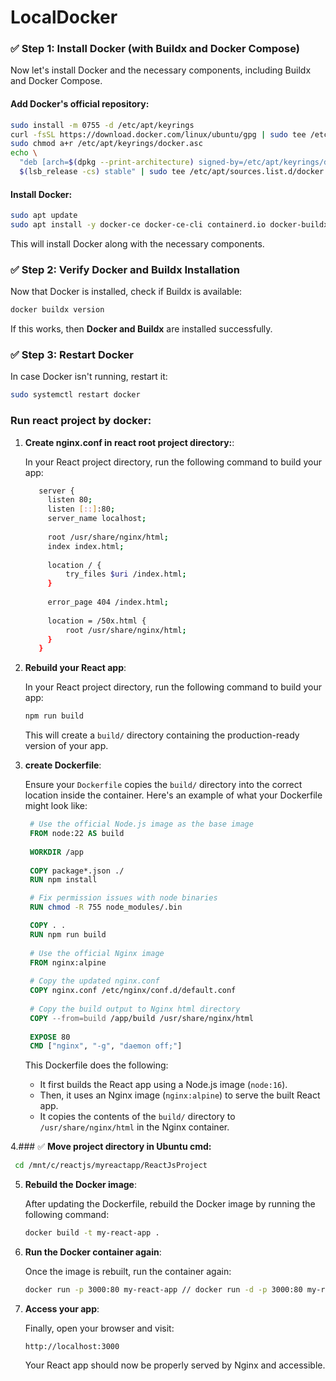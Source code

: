 # LocalDocker

### ✅ **Step 1: Install Docker (with Buildx and Docker Compose)**
Now let's install Docker and the necessary components, including Buildx and Docker Compose.

#### Add Docker's official repository:
```bash
sudo install -m 0755 -d /etc/apt/keyrings
curl -fsSL https://download.docker.com/linux/ubuntu/gpg | sudo tee /etc/apt/keyrings/docker.asc > /dev/null
sudo chmod a+r /etc/apt/keyrings/docker.asc
echo \
  "deb [arch=$(dpkg --print-architecture) signed-by=/etc/apt/keyrings/docker.asc] https://download.docker.com/linux/ubuntu \
  $(lsb_release -cs) stable" | sudo tee /etc/apt/sources.list.d/docker.list > /dev/null
```

#### Install Docker:
```bash
sudo apt update
sudo apt install -y docker-ce docker-ce-cli containerd.io docker-buildx-plugin docker-compose-plugin
```

This will install Docker along with the necessary components.

### ✅ **Step 2: Verify Docker and Buildx Installation**
Now that Docker is installed, check if Buildx is available:
```bash
docker buildx version
```

If this works, then **Docker and Buildx** are installed successfully.

### ✅ **Step 3: Restart Docker**
In case Docker isn't running, restart it:
```bash
sudo systemctl restart docker
```




### Run react project by docker:

1. **Create nginx.conf in react root project directory:**:

   In your React project directory, run the following command to build your app:
   ```bash
      server {
        listen 80;
        listen [::]:80;
        server_name localhost;
    
        root /usr/share/nginx/html;
        index index.html;
    
        location / {
            try_files $uri /index.html;
        }
    
        error_page 404 /index.html;
    
        location = /50x.html {
            root /usr/share/nginx/html;
        }
      }

   ```

  

2. **Rebuild your React app**:

   In your React project directory, run the following command to build your app:
   ```bash
   npm run build
   ```

   This will create a `build/` directory containing the production-ready version of your app.

3. **create Dockerfile**:

   Ensure your `Dockerfile` copies the `build/` directory into the correct location inside the container. Here's an example of what your Dockerfile might look like:

   ```Dockerfile
    # Use the official Node.js image as the base image
    FROM node:22 AS build
    
    WORKDIR /app
    
    COPY package*.json ./
    RUN npm install

    # Fix permission issues with node binaries
    RUN chmod -R 755 node_modules/.bin

    COPY . .
    RUN npm run build
    
    # Use the official Nginx image
    FROM nginx:alpine
    
    # Copy the updated nginx.conf
    COPY nginx.conf /etc/nginx/conf.d/default.conf
    
    # Copy the build output to Nginx html directory
    COPY --from=build /app/build /usr/share/nginx/html
    
    EXPOSE 80
    CMD ["nginx", "-g", "daemon off;"]


   ```

   This Dockerfile does the following:
   - It first builds the React app using a Node.js image (`node:16`).
   - Then, it uses an Nginx image (`nginx:alpine`) to serve the built React app.
   - It copies the contents of the `build/` directory to `/usr/share/nginx/html` in the Nginx container.

4.### ✅ **Move project directory in Ubuntu cmd:**

```bash
 cd /mnt/c/reactjs/myreactapp/ReactJsProject
```

5. **Rebuild the Docker image**:

   After updating the Dockerfile, rebuild the Docker image by running the following command:
   ```bash
   docker build -t my-react-app .
   ```

6. **Run the Docker container again**:

   Once the image is rebuilt, run the container again:
   ```bash
   docker run -p 3000:80 my-react-app // docker run -d -p 3000:80 my-react-app

   ```

7. **Access your app**:

   Finally, open your browser and visit:
   ```
   http://localhost:3000
   ```
   Your React app should now be properly served by Nginx and accessible.
